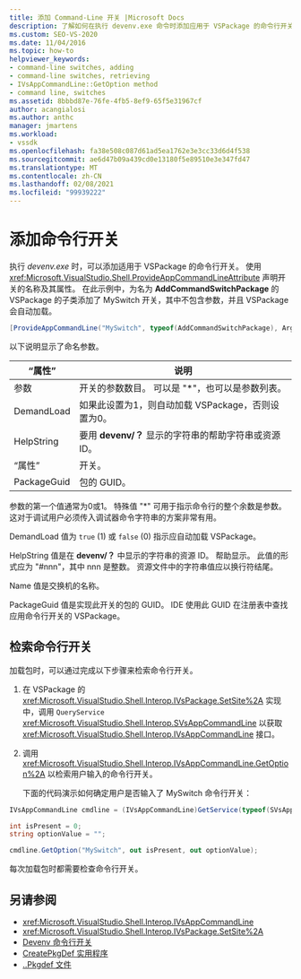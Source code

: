 ```yaml
---
title: 添加 Command-Line 开关 |Microsoft Docs
description: 了解如何在执行 devenv.exe 命令时添加应用于 VSPackage 的命令行开关。
ms.custom: SEO-VS-2020
ms.date: 11/04/2016
ms.topic: how-to
helpviewer_keywords:
- command-line switches, adding
- command-line switches, retrieving
- IVsAppCommandLine::GetOption method
- command line, switches
ms.assetid: 8bbbd87e-76fe-4fb5-8ef9-65f5e31967cf
author: acangialosi
ms.author: anthc
manager: jmartens
ms.workload:
- vssdk
ms.openlocfilehash: fa38e508c087d61ad5ea1762e3e3cc33d6d4f538
ms.sourcegitcommit: ae6d47b09a439cd0e13180f5e89510e3e347fd47
ms.translationtype: MT
ms.contentlocale: zh-CN
ms.lasthandoff: 02/08/2021
ms.locfileid: "99939222"
---
```

# <a name="add-command-line-switches"></a>添加命令行开关
执行 *devenv.exe* 时，可以添加适用于 VSPackage 的命令行开关。 使用 <xref:Microsoft.VisualStudio.Shell.ProvideAppCommandLineAttribute> 声明开关的名称及其属性。 在此示例中，为名为 **AddCommandSwitchPackage** 的 VSPackage 的子类添加了 MySwitch 开关，其中不包含参数，并且 VSPackage 会自动加载。

```csharp
[ProvideAppCommandLine("MySwitch", typeof(AddCommandSwitchPackage), Arguments = "0", DemandLoad = 1)]
```

 以下说明显示了命名参数。

|“属性”|说明|
|-|-|
| 参数 | 开关的参数数目。 可以是 "*"，也可以是参数列表。 |
| DemandLoad | 如果此设置为1，则自动加载 VSPackage，否则设置为0。 |
| HelpString | 要用 **devenv/？** 显示的字符串的帮助字符串或资源 ID。 |
| “属性” | 开关。 |
| PackageGuid | 包的 GUID。 |

 参数的第一个值通常为0或1。 特殊值 "*" 可用于指示命令行的整个余数是参数。 这对于调试用户必须传入调试器命令字符串的方案非常有用。

 DemandLoad 值为 `true` (1) 或 `false` (0) 指示应自动加载 VSPackage。

 HelpString 值是在 **devenv/？** 中显示的字符串的资源 ID。 帮助显示。 此值的形式应为 "#nnn"，其中 nnn 是整数。 资源文件中的字符串值应以换行符结尾。

 Name 值是交换机的名称。

 PackageGuid 值是实现此开关的包的 GUID。 IDE 使用此 GUID 在注册表中查找应用命令行开关的 VSPackage。

## <a name="retrieve-command-line-switches"></a>检索命令行开关
 加载包时，可以通过完成以下步骤来检索命令行开关。

1. 在 VSPackage 的 <xref:Microsoft.VisualStudio.Shell.Interop.IVsPackage.SetSite%2A> 实现中，调用 `QueryService` <xref:Microsoft.VisualStudio.Shell.Interop.SVsAppCommandLine> 以获取 <xref:Microsoft.VisualStudio.Shell.Interop.IVsAppCommandLine> 接口。

2. 调用 <xref:Microsoft.VisualStudio.Shell.Interop.IVsAppCommandLine.GetOption%2A> 以检索用户输入的命令行开关。

   下面的代码演示如何确定用户是否输入了 MySwitch 命令行开关：

```csharp
IVsAppCommandLine cmdline = (IVsAppCommandLine)GetService(typeof(SVsAppCommandLine));

int isPresent = 0;
string optionValue = "";

cmdline.GetOption("MySwitch", out isPresent, out optionValue);
```

 每次加载包时都需要检查命令行开关。

## <a name="see-also"></a>另请参阅
- <xref:Microsoft.VisualStudio.Shell.Interop.IVsAppCommandLine>
- <xref:Microsoft.VisualStudio.Shell.Interop.IVsPackage.SetSite%2A>
- [Devenv 命令行开关](../ide/reference/devenv-command-line-switches.md)
- [CreatePkgDef 实用程序](../extensibility/internals/createpkgdef-utility.md)
- [..Pkgdef 文件](https://devblogs.microsoft.com/visualstudio/whats-a-pkgdef-and-why/)
